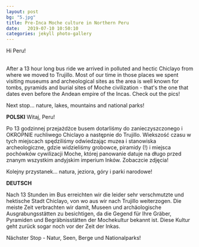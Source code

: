 ```yaml
---
layout: post
bg: "5.jpg"
title: Pre-Inca Moche culture in Northern Peru
date:   2019-07-10 10:50:10 
categories: jekyll photo-gallery
---
```


Hi Peru! <br><br>
  
After a 13 hour long bus ride we arrived in polluted and hectic Chiclayo from where we moved to Trujillo. Most of our time in those places we spent visiting museums and archeological sites as the area is well known for tombs, pyramids and burial sites of Moche civilization - that's the one that dates even before the Andean empire of the Incas. Check out the pics!

Next stop... nature, lakes, mountains and national parks!

<b>POLSKI</b>
Witaj, Peru!

Po 13 godzinnej przejażdżce busem dotarliśmy do zanieczyszczonego i OKROPNIE ruchliwego Chiclayo a następnie do Trujillo. Wiekszość czasu w tych miejscach spędziliśmy odwiedzając muzea i stanowiska archeologiczne, gdzie widzieliśmy grobowce, piramidy (!) i miejsca pochówków cywilizacji Moche, której panowanie datuje na długo przed znanym wszystkim andyjskim imperium Inków. Zobaczcie zdjęcia!

Kolejny przystanek... natura, jeziora, góry i parki narodowe!

<b>DEUTSCH</b>

Nach 13 Stunden im Bus erreichten wir die leider sehr verschmutzte und hektische Stadt Chiclayo, von wo aus wir nach Trujillo weiterzogen. Die meiste Zeit verbrachten wir damit, Museen und archäologische Ausgrabungsstätten zu besichtigen, da die Gegend für Ihre Gräber, Pyramiden und Begräbnisstätten der Mochekultur bekannt ist. Diese Kultur geht zurück sogar noch vor der Zeit der Inkas. 

Nächster Stop - Natur, Seen, Berge und Nationalparks!